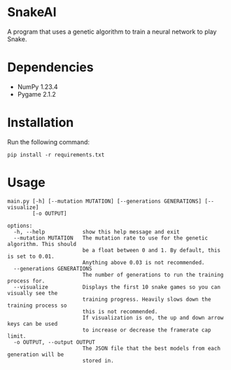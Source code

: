 # SnakeAI

A program that uses a genetic algorithm to train a neural network to play Snake.

# Dependencies

- NumPy 1.23.4
- Pygame 2.1.2

# Installation

Run the following command:

```
pip install -r requirements.txt
```

# Usage

```
main.py [-h] [--mutation MUTATION] [--generations GENERATIONS] [--visualize]
        [-o OUTPUT]

options:
  -h, --help            show this help message and exit
  --mutation MUTATION   The mutation rate to use for the genetic algorithm. This should
                        be a float between 0 and 1. By default, this is set to 0.01.
                        Anything above 0.03 is not recommended.
  --generations GENERATIONS
                        The number of generations to run the training process for.
  --visualize           Displays the first 10 snake games so you can visually see the
                        training progress. Heavily slows down the training process so
                        this is not recommended.
                        If visualization is on, the up and down arrow keys can be used
                        to increase or decrease the framerate cap limit.
  -o OUTPUT, --output OUTPUT
                        The JSON file that the best models from each generation will be
                        stored in.
```
